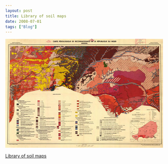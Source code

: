 ```yaml
---
layout: post
title: Library of soil maps
date: 2008-07-01
tags: ["Blog"]
---
```


![](k3Im6rfOqawxu02u4AFkRq7O_500.jpg)  

[Library of soil maps](http://eusoils.jrc.it/esdb_archive/EuDASM/indexes/access.htm)